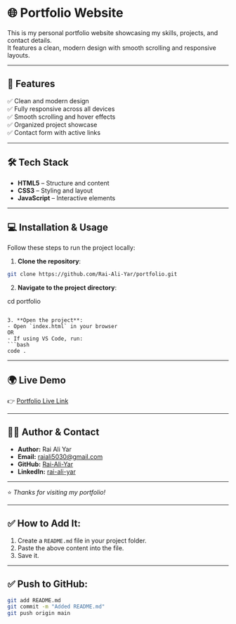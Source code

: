 
# 🌐 Portfolio Website

This is my personal portfolio website showcasing my skills, projects, and contact details.  
It features a clean, modern design with smooth scrolling and responsive layouts.  

---

## 🚀 Features
✅ Clean and modern design  
✅ Fully responsive across all devices  
✅ Smooth scrolling and hover effects  
✅ Organized project showcase  
✅ Contact form with active links  

---

## 🛠️ Tech Stack
- **HTML5** – Structure and content  
- **CSS3** – Styling and layout  
- **JavaScript** – Interactive elements  

---

## 💻 Installation & Usage
Follow these steps to run the project locally:  

1. **Clone the repository**:
```bash
git clone https://github.com/Rai-Ali-Yar/portfolio.git
```

2. **Navigate to the project directory**:

cd portfolio
```

3. **Open the project**:
- Open `index.html` in your browser  
OR  
- If using VS Code, run:
```bash
code .
```

---

## 🌍 Live Demo
👉 [Portfolio Live Link](https://rai-ali-yar.github.io/portfolio)  

---

## 👨‍💻 Author & Contact
- **Author:** Rai Ali Yar  
- **Email:** [raiali5030@gmail.com](mailto:raiali5030@gmail.com)  
- **GitHub:** [Rai-Ali-Yar](https://github.com/Rai-Ali-Yar)  
- **LinkedIn:** [rai-ali-yar](https://linkedin.com/in/rai-ali-yar)  

---

⭐️ *Thanks for visiting my portfolio!*  

---

## ✅ How to Add It:
1. Create a `README.md` file in your project folder.  
2. Paste the above content into the file.  
3. Save it.  

---

## ✅ Push to GitHub:
```bash
git add README.md
git commit -m "Added README.md"
git push origin main
```
